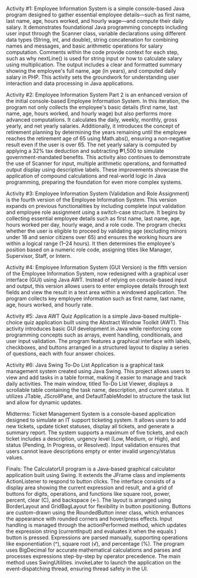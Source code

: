  Activity #1: Employee Information System is a simple console-based Java program designed to gather essential employee details—such as first name, last name, age, hours worked,
and hourly wage—and compute their daily salary. It demonstrates foundational Java programming concepts including user input through the Scanner class, variable declarations 
using different data types (String, int, and double), string concatenation for combining names and messages, and basic arithmetic operations for salary computation. Comments 
within the code provide context for each step, such as why nextLine() is used for string input or how to calculate salary using multiplication. The output includes a clear and
formatted summary showing the employee's full name, age (in years), and computed daily salary in PHP. This activity sets the groundwork for understanding user interaction and data
processing in Java applications.

Activity #2: Employee Information System Part 2 is an enhanced version of the initial console-based Employee Information System. In this iteration, the program not only collects
the employee's basic details (first name, last name, age, hours worked, and hourly wage) but also performs more advanced computations. It calculates the daily, weekly, monthly, 
gross yearly, and net yearly salaries. Additionally, it introduces the concept of retirement planning by determining the years remaining until the employee reaches the retirement 
age of 65 using Math.abs(), ensuring a non-negative result even if the user is over 65. The net yearly salary is computed by applying a 32% tax deduction and subtracting ₱1,500 to 
simulate government-mandated benefits. This activity also continues to demonstrate the use of Scanner for input, multiple arithmetic operations, and formatted output display using
descriptive labels. These improvements showcase the application of compound calculations and real-world logic in Java programming, preparing the foundation for even more complex systems.

Activity #3: Employee Information System (Validation and Role Assignment) is the fourth version of the Employee Information System. This version expands on previous functionalities
by including complete input validation and employee role assignment using a switch-case structure. It begins by collecting essential employee details such as first name, last name, age, 
hours worked per day, hourly wage, and a role code. The program checks whether the user is eligible to proceed by validating age (excluding minors under 18 and senior citizens over 65) and
ensures the working hours are within a logical range (1–24 hours). It then determines the employee's position based on a numeric role code, assigning titles like Manager, Supervisor, Staff, or Intern.

Activity #4: Employee Information System (GUI Version) is the fifth version of the Employee Information System, now redesigned with a graphical user interface (GUI) using Java AWT. Instead
of relying on console-based input and output, this version allows users to enter employee details through text fields and view the result in a text area within a windowed application. 
The program collects key employee information such as first name, last name, age, hours worked, and hourly rate.

Activity #5: Java AWT Quiz Application is a simple Java-based multiple-choice quiz application built using the Abstract Window Toolkit (AWT). This activity introduces basic GUI development
in Java while reinforcing core programming concepts such as arrays, event handling, conditionals, and user input validation. The program features a graphical interface with labels, checkboxes,
and buttons arranged in a structured layout to display a series of questions, each with four answer choices.

Activity #6: Java Swing To-Do List Application is a graphical task management system created using Java Swing. This project allows users to view and add tasks in a table format, making it easier
to manage and track daily activities. The main window, titled To-Do List Viewer, displays a scrollable table containing the task name, description, and current status. It utilizes JTable, JScrollPane, 
and DefaultTableModel to structure the task list and allow for dynamic updates.

Midterms:  Ticket Management System is a console-based application designed to simulate an IT support ticketing system. It allows users to add new tickets, update ticket statuses, display all tickets, 
and generate a summary report. The system supports a maximum of five tickets, and each ticket includes a description, urgency level (Low, Medium, or High), and status (Pending, In Progress, or Resolved). 
Input validation ensures that users cannot leave descriptions empty or enter invalid urgency/status values.

Finals: The CalculatorUI program is a Java-based graphical calculator application built using Swing. It extends the JFrame class and implements ActionListener to respond to
button clicks. The interface consists of a display area showing the current expression and result, and a grid of buttons for digits, operations, and functions like square root, 
power, percent, clear (C), and backspace (←). The layout is arranged using BorderLayout and GridBagLayout for flexibility in button positioning. Buttons are custom-drawn using the 
RoundedButton inner class, which enhances the appearance with rounded corners and hover/press effects. Input handling is managed through the actionPerformed method, which updates the 
expression string (currentInput) and evaluates it when the equals ) button is pressed. Expressions are parsed manually, supporting operations like exponentiation (^), square root (√),
and percentage (%). The program uses BigDecimal for accurate mathematical calculations and parses and processes expressions step-by-step by operator precedence. The main method uses SwingUtilities.
invokeLater to launch the application on the event-dispatching thread, ensuring thread safety in the UI.
